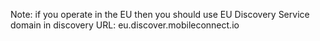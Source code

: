 Note: if you operate in the EU then you should use EU Discovery Service domain in discovery URL: eu.discover.mobileconnect.io


